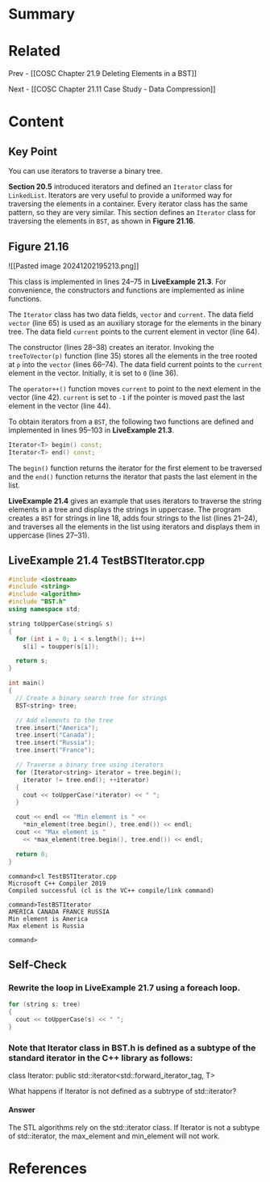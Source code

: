 # Summary

# Related
Prev - [[COSC Chapter 21.9 Deleting Elements in a BST]]

Next - [[COSC Chapter 21.11 Case Study - Data Compression]]
# Content
## Key Point

You can use iterators to traverse a binary tree.

**Section 20.5** introduced iterators and defined an `Iterator` class for `LinkedList`. Iterators are very useful to provide a uniformed way for traversing the elements in a container. Every iterator class has the same pattern, so they are very similar. This section defines an `Iterator` class for traversing the elements in `BST`, as shown in **Figure 21.16**.

## Figure 21.16
![[Pasted image 20241202195213.png]]

This class is implemented in lines 24–75 in **LiveExample 21.3**. For convenience, the constructors and functions are implemented as inline functions.

The `Iterator` class has two data fields, `vector` and `current`. The data field `vector` (line 65) is used as an auxiliary storage for the elements in the binary tree. The data field `current` points to the current element in vector (line 64).

The constructor (lines 28–38) creates an iterator. Invoking the `treeToVector(p)` function (line 35) stores all the elements in the tree rooted at `p` into the `vector` (lines 66–74). The data field current points to the `current` element in the vector. Initially, it is set to `0` (line 36).

The `operator++()` function moves `current` to point to the next element in the vector (line 42). `current` is set to `-1` if the pointer is moved past the last element in the vector (line 44).

To obtain iterators from a `BST`, the following two functions are defined and implemented in lines 95–103 in **LiveExample 21.3**.

```cpp
Iterator<T> begin() const; 
Iterator<T> end() const; 
```

The `begin()` function returns the iterator for the first element to be traversed and the `end()` function returns the iterator that pasts the last element in the list.

**LiveExample 21.4** gives an example that uses iterators to traverse the string elements in a tree and displays the strings in uppercase. The program creates a `BST` for strings in line 18, adds four strings to the list (lines 21–24), and traverses all the elements in the list using iterators and displays them in uppercase (lines 27–31).

## **LiveExample 21.4 TestBSTIterator.cpp**
```cpp
#include <iostream>
#include <string>
#include <algorithm>
#include "BST.h"
using namespace std;

string toUpperCase(string& s)
{
  for (int i = 0; i < s.length(); i++)
    s[i] = toupper(s[i]);

  return s;
}

int main()
{
  // Create a binary search tree for strings
  BST<string> tree;

  // Add elements to the tree
  tree.insert("America");
  tree.insert("Canada");
  tree.insert("Russia");
  tree.insert("France");

  // Traverse a binary tree using iterators
  for (Iterator<string> iterator = tree.begin();
    iterator != tree.end(); ++iterator)
  {
    cout << toUpperCase(*iterator) << " ";
  }

  cout << endl << "Min element is " <<
    *min_element(tree.begin(), tree.end()) << endl;
  cout << "Max element is " 
    << *max_element(tree.begin(), tree.end()) << endl;

  return 0;
}
```
```
command>cl TestBSTIterator.cpp
Microsoft C++ Compiler 2019 
Compiled successful (cl is the VC++ compile/link command)

command>TestBSTIterator 
AMERICA CANADA FRANCE RUSSIA 
Min element is America
Max element is Russia

command>
```
## Self-Check
### Rewrite the loop in LiveExample 21.7 using a foreach loop.
```cpp
for (string s: tree)
{
  cout << toUpperCase(s) << " ";
}
```

### Note that Iterator class in BST.h is defined as a subtype of the standard iterator in the C++ library as follows:
class Iterator: public std::iterator<std::forward_iterator_tag, T>

What happens if Iterator is not defined as a subtrype of std::iterator?  
#### Answer
The STL algorithms rely on the std::iterator class. If Iterator is not a subtype of std::iterator, the max_element and min_element will not work.
# References
